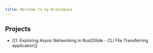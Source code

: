 ```yaml
---
title: Welcome to my BrainSpace
---
```

## Projects
- [[1. Exploring Async Networking in Rust|Glide - CLI File Transferring application]]
